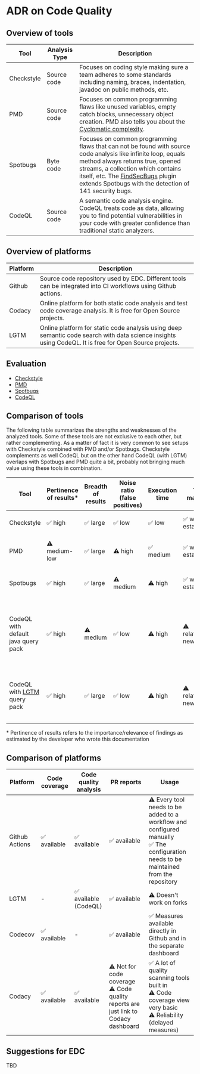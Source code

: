 # ADR on Code Quality

## Overview of tools

| Tool       | Analysis Type | Description                                                                                                                                                                                                                                                                                                              |
|------------|---------------|--------------------------------------------------------------------------------------------------------------------------------------------------------------------------------------------------------------------------------------------------------------------------------------------------------------------------|
| Checkstyle | Source code   | Focuses on coding style making sure a team adheres to some standards including naming, braces, indentation, javadoc on public methods, etc.                                                                                                                                                                              |
| PMD        | Source code   | Focuses on common programming flaws like unused variables, empty catch blocks, unnecessary object creation. PMD also tells you about the [Cyclomatic complexity](https://en.wikipedia.org/wiki/Cyclomatic_complexity).                                                                                                   |
| Spotbugs   | Byte code     | Focuses on common programming flaws that can not be found with source code analysis like infinite loop, equals method always returns true, opened streams, a collection which contains itself, etc. The [FindSecBugs](https://find-sec-bugs.github.io/) plugin extends Spotbugs with the detection of 141 security bugs. |
| CodeQL     | Source code   | A semantic code analysis engine. CodeQL treats code as data, allowing you to find potential vulnerabilities in your code with greater confidence than traditional static analyzers.                                                                                                                                      |

## Overview of platforms

| Platform | Description                                                                                                                                            |
|----------|--------------------------------------------------------------------------------------------------------------------------------------------------------|
| Github   | Source code repository used by EDC. Different tools can be integrated into CI workflows using Github actions.                                          |
| Codacy   | Online platform for both static code analysis and test code coverage analysis. It is free for Open Source projects.                                    |
| LGTM     | Online platform for static code analysis using deep semantic code search with data science insights using CodeQL. It is free for Open Source projects. |

## Evaluation

- [Checkstyle](CHECKSTYLE.md)
- [PMD](PMD.md)
- [Spotbugs](SPOTBUGS.md)
- [CodeQL](CODEQL.md)

## Comparison of tools

The following table summarizes the strengths and weaknesses of the analyzed tools. Some of these tools are not exclusive to each other, but rather complementing. As a matter of fact it is very common to see setups with Checkstyle combined with PMD and/or Spotbugs. Checkstyle complements as well CodeQL but on the other hand CodeQL (with LGTM) overlaps with Spotbugs and PMD quite a bit, probably not bringing much value using these tools in combination.

| Tool                                                                    | Pertinence of results* | Breadth of results | Noise ratio (false positives) | Execution time | Tool maturity      | Comments                                                                                                                 |
|-------------------------------------------------------------------------|------------------------|--------------------|-------------------------------|----------------|--------------------|--------------------------------------------------------------------------------------------------------------------------|
| Checkstyle                                                              | ✅ high                 | ✅ large            | ✅ low                         | ✅ low          | ✅ well established | ✅ Already in use in EDC repo                                                                                             |
| PMD                                                                     | ⚠️ medium-low          | ✅ large            | ⚠️ high                       | ✅ medium       | ✅ well established | ⚠️ No result aggregation (IDE plugin recommended)                                                                        | 
| Spotbugs                                                                | ✅ high                 | ✅ large            | ⚠️ medium                     | ⚠️ high        | ✅ well established | ⚠️ No result aggregation (IDE plugin recommended)                                                                        |
| CodeQL with default java query pack                                     | ✅ high                 | ⚠️ medium          | ✅ low                         | ⚠️ high        | ⚠️ relatively new  | ⚠️ Only few security rules<br/> ⚠️ Does not support suppressions <br/> ✅ CodeQL Github Action already in use in EDC repo |
| CodeQL with [LGTM](https://lgtm.com/help/lgtm/about-queries) query pack | ✅ high                 | ✅ large            | ✅ low                         | ⚠️ high        | ⚠️ relatively new  | ⚠️ Dependency to external tool<br/>✅ CodeQL Github Action already in use in EDC repo                                     |

&ast; Pertinence of results refers to the importance/relevance of findings as estimated by the developer who wrote this documentation

## Comparison of platforms

| Platform       | Code coverage | Code quality analysis | PR reports                                                                              | Usage                                                                                                                                     | 
|----------------|---------------|-----------------------|-----------------------------------------------------------------------------------------|-------------------------------------------------------------------------------------------------------------------------------------------|
| Github Actions | ✅ available   | ✅ available           | ✅ available                                                                             | ⚠️ Every tool needs to be added to a workflow and configured manually<br/> ✅ The configuration needs to be maintained from the repository |
| LGTM           | -             | ✅ available (CodeQL)  | ✅ available                                                                             | ⚠️ Doesn't work on forks<br/>                                                                                                             | 
| Codecov        | ✅ available   | -                     | ✅ available                                                                             | ✅ Measures available directly in Github and in the separate dashboard                                                                     |                                                             
| Codacy         | ✅ available   | ✅ available           | ⚠️ Not for code coverage<br/> ⚠️ Code quality reports are just link to Codacy dashboard | ✅ A lot of quality scanning tools built in<br/> ⚠️ Code coverage view very basic<br/> ⚠️ Reliability (delayed measures)                   |


## Suggestions for EDC

TBD